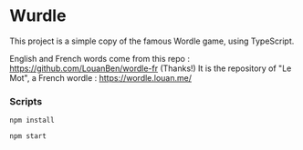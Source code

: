 # Wurdle

This project is a simple copy of the famous Wordle game, using TypeScript.

English and French words come from this repo : https://github.com/LouanBen/wordle-fr (Thanks!)
It is the repository of "Le Mot", a French wordle : https://wordle.louan.me/

### Scripts

`npm install`

`npm start`
